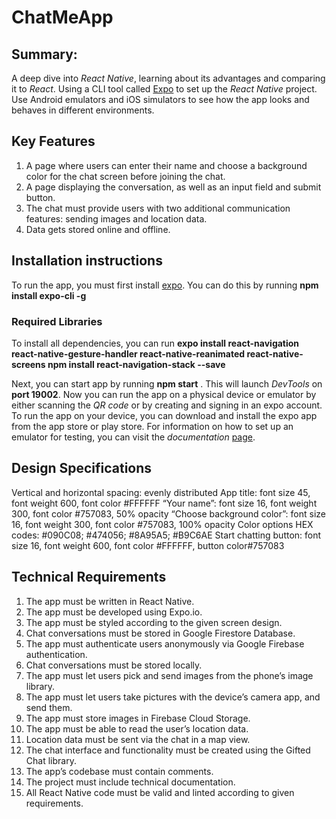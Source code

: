 # ChatMeApp

## Summary:
A deep dive into _React Native_, learning about its advantages and comparing it to _React_. 
Using a CLI tool called [Expo](https://expo.io/) to set up the _React Native_ project. 
Use Android emulators and iOS simulators to see how the app looks and behaves in different environments.

## Key Features
1. A page where users can enter their name and choose a background color for the chat screen before joining the chat.
2. A page displaying the conversation, as well as an input field and submit button.
3. The chat must provide users with two additional communication features: sending images and location data.
4. Data gets stored online and offline.

## Installation instructions

To run the app, you must first install [expo](https://expo.io/). You can do this by running **npm install expo-cli -g**

### Required Libraries

To install all dependencies, you can run **expo install react-navigation react-native-gesture-handler react-native-reanimated react-native-screens npm install react-navigation-stack --save**

Next, you can start app by running **npm start** . This will launch _DevTools_ on **port 19002**. 
Now you can run the app on a physical device or emulator by either scanning the _QR code_ or by creating and signing in an expo account. 
To run the app on your device, you can download and install the expo app from the app store or play store.
For information on how to set up an emulator for testing, you can visit the _documentation_ [page](https://docs.expo.io/versions/latest/workflow/android-studio-emulator/). 

## Design Specifications
 Vertical and horizontal spacing: evenly distributed
 App title: font size 45, font weight 600, font color #FFFFFF
 “Your name”: font size 16, font weight 300, font color #757083, 50% opacity
 “Choose background color”: font size 16, font weight 300, font color #757083, 100% opacity
 Color options HEX codes: #090C08; #474056; #8A95A5; #B9C6AE
 Start chatting button: font size 16, font weight 600, font color #FFFFFF, button color#757083

 ## Technical Requirements
 1. The app must be written in React Native.
 2. The app must be developed using Expo.io.
 3. The app must be styled according to the given screen design.
 4. Chat conversations must be stored in Google Firestore Database.
 5. The app must authenticate users anonymously via Google Firebase authentication.
 6. Chat conversations must be stored locally.
 7. The app must let users pick and send images from the phone’s image library.
 8. The app must let users take pictures with the device’s camera app, and send them.
 9. The app must store images in Firebase Cloud Storage.
 10. The app must be able to read the user’s location data.
 11. Location data must be sent via the chat in a map view.
 12. The chat interface and functionality must be created using the Gifted Chat library.
 13. The app’s codebase must contain comments.
 14. The project must include technical documentation.
 15. All React Native code must be valid and linted according to given requirements.